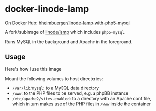 # docker-linode-lamp

On Docker Hub: [hheimbuerger/linode-lamp-with-php5-mysql](https://hub.docker.com/r/hheimbuerger/linode-lamp-with-php5-mysql/)

A fork/subimage of [linode/lamp](https://hub.docker.com/r/linode/lamp/) which includes `php5-mysql`.

Runs MySQL in the background and Apache in the foreground.

## Usage

Here's how I use this image.

Mount the following volumes to host directories:
	
* `/var/lib/mysql`: to a MySQL data directory
* `/www`: to the PHP files to be served, e.g. a phpBB instance
* `/etc/apache2/sites-enabled`: to a directory with an Apache conf file, which in turn makes use of the PHP files in `/www` inside the container
